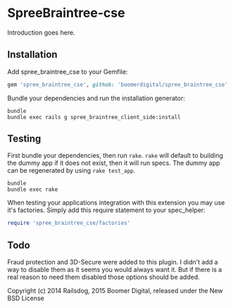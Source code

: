 SpreeBraintree-cse
==================

Introduction goes here.

Installation
------------

Add spree_braintree_cse to your Gemfile:

```ruby
gem 'spree_braintree_cse', github: 'boomerdigital/spree_braintree_cse'
```

Bundle your dependencies and run the installation generator:

```shell
bundle
bundle exec rails g spree_braintree_client_side:install
```

Testing
-------

First bundle your dependencies, then run `rake`. `rake` will default to building the dummy app if it does not exist, then it will run specs. The dummy app can be regenerated by using `rake test_app`.

```shell
bundle
bundle exec rake
```

When testing your applications integration with this extension you may use it's factories.
Simply add this require statement to your spec_helper:

```ruby
require 'spree_braintree_cse/factories'
```

Todo
----

Fraud protection and 3D-Secure were added to this plugin. I didn't add a way
to disable them as it seems you would always want it. But if there is a real
reason to need them disabled those options should be added.

Copyright (c) 2014 Railsdog, 2015 Boomer Digital, released under the New BSD License
